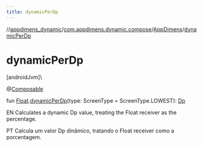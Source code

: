 ```yaml
---
title: dynamicPerDp
---
```

//[appdimens_dynamic](../../../index.html)/[com.appdimens.dynamic.compose](../index.html)/[AppDimens](index.html)/[dynamicPerDp](dynamic-per-dp.html)



# dynamicPerDp



[androidJvm]\




@[Composable](https://developer.android.com/reference/kotlin/androidx/compose/runtime/Composable.html)



fun [Float](https://kotlinlang.org/api/core/kotlin-stdlib/kotlin/-float/index.html).[dynamicPerDp](dynamic-per-dp.html)(type: ScreenType = ScreenType.LOWEST): [Dp](https://developer.android.com/reference/kotlin/androidx/compose/ui/unit/Dp.html)



EN Calculates a dynamic Dp value, treating the Float receiver as the percentage.



PT Calcula um valor Dp dinâmico, tratando o Float receiver como a porcentagem.



